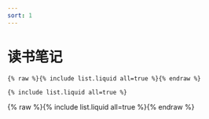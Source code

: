 ```yaml
---
sort: 1
---
```


# 读书笔记

```
{% raw %}{% include list.liquid all=true %}{% endraw %}

{% include list.liquid all=true %}
```
{% raw %}{% include list.liquid all=true %}{% endraw %}

